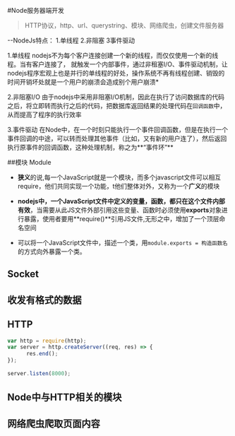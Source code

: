 #Node服务器端开发

> HTTP协议，http、url、querystring、模块、网络爬虫，创建文件服务器

--NodeJs特点：
     1.单线程          2.非阻塞             3事件驱动

1.单线程
nodejs不为每个客户连接创建一个新的线程，而仅仅使用一个新的线程。当有客户连接了，  就触发一个内部事件，通过非租塞I/O、事件驱动机制，让nodejs程序宏观上也是并行的单线程的好处，操作系统不再有线程创建、销毁的时间开销坏处就是一个用户的崩溃会造成别个用户崩溃*

2.非阻塞I/O
由于nodejs中采用非阻塞I/O机制，因此在执行了访问数据库的代码之后，将立即转而执行之后的代码，把数据库返回结果的处理代码在`回调函数`中，从而提高了程序的执行效率  

3.事件驱动
在Node中，在一个时刻只能执行一个事件回调函数，但是在执行一个事件回调的中途，可以转而处理其他事件（比如，又有新的用户连了），然后返回执行原事件的回调函数，这种处理机制，称之为**“事件环”**

##模块 Module

* **狭义**的说,每一个JavaScript就是一个模块，而多个javascript文件可以相互require，他们共同实现一个功能，t他们整体对外，又称为一个**广义**的模块

* **nodejs中，一个JavaScript文件中定义的变量，函数，都只在这个文件内部有效**，当需要从此JS文件外部引用这些变量、函数时必须使用**exports**对象进行暴露，使用者要用**require\(\)**引用JS文件,无形之中，增加了一个顶层命名空间

* 可以将一个JavaScript文件中，描述一个类，用`module.exports = 构造函数名`的方式向外暴露一个类。

## Socket

## 收发有格式的数据


## HTTP

```javascript
var http = require(http);
var server = http.createServer((req, res) => {
      res.end();
});
    
server.listen(8000);
```

## Node中与HTTP相关的模块



## 网络爬虫爬取页面内容